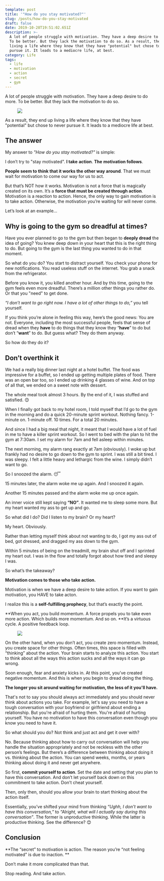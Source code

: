 ```yaml
---
template: post
title: '"How do you stay motivated?"'
slug: /posts/how-do-you-stay-motivated
draft: false
date: 2019-10-28T19:51:02.651Z
description: >-
  A lot of people struggle with motivation. They have a deep desire to do more.
  To be better. But they lack the motivation to do so. As a result, they end up
  living a life where they know that they have "potential" but chose to never
  pursue it. It leads to a mediocre life, at best. 
category: Life
tags:
  - life
  - motivation
  - action
  - secret
  - gym
---
```

A lot of people struggle with motivation. They have a deep desire to do more. To be better. But they lack the motivation to do so. 

<figure>

![](/media/bear-1383980_640.jpg)

</figure>

As a result, they end up living a life where they know that they have "potential" but chose to never pursue it. It leads to a mediocre life at best.

## The answer

My answer to _"How do you stay motivated?"_ is simple:

I don’t try to "stay motivated". **I take** **action**. **The** **motivation follows**.

**People seem to think that it works the other way around**. That we must wait for motivation to come our way for us to act.

But that’s NOT how it works. Motivation is not a force that is magically created on its own. It’s a **force that must be created through action**. Motivation is a reaction to action. Hence, the only way to gain motivation is to take action. Otherwise, the motivation you’re waiting for will never come.

Let’s look at an example...

## Why is going to the gym so dreadful at times?

Have you ever planned to go to the gym but then began to **deeply dread** the idea of going? You knew deep down in your heart that this is the right thing to do. But going to the gym is the last thing you wanted to do in that moment.

So what do you do? You start to distract yourself. You check your phone for new notifications. You read useless stuff on the internet. You grab a snack from the refrigerator.

Before you know it, you killed another hour. And by this time, going to the gym feels even more dreadful. There’s a million other things you rather do. Or that you "need" to get done.

_“I don’t want to go right now. I have a lot of other things to do,”_ you tell yourself.

If you think you’re alone in feeling this way, here’s the good news: You are not. Everyone, including the most successful people, feels that sense of dread when they **have** to do things that they know they “**have**” to do but don’t “**want**” to do. But guess what? They do them anyway.

So how do they do it?

## Don’t overthink it

We had a really big dinner last night at a hotel buffet. The food was impressive for a buffet, so I ended up getting multiple plates of food. There was an open bar too, so I ended up drinking 4 glasses of wine. And on top of all that, we ended on a sweet note with dessert.

The whole meal took almost 3 hours. By the end of it, I was stuffed and satisfied. 😊

When I finally got back to my hotel room, I told myself that I’d go to the gym in the morning and do a quick 20-minute sprint workout. Nothing fancy. 1-minute on. 1-minute off. 10 times. For a total 20 minutes.

And since I had a big meal that night, it meant that I would have a lot of fuel in me to have a killer sprint workout. So I went to bed with the plan to hit the gym at 7:30am. I set my alarm for 7am and fell asleep within minutes.

The next morning, my alarm rang exactly at 7am (obviously). I woke up but frankly had no desire to go down to the gym to sprint. I was still a bit tired. I was sleepy. I felt a little heavy and lethargic from the wine. I simply didn’t want to go.

So I snoozed the alarm. 😴

15 minutes later, the alarm woke me up again. And I snoozed it again.

Another 15 minutes passed and the alarm woke me up once again.

An inner voice still kept saying **“NO”**. It wanted me to sleep some more. But my heart wanted my ass to get up and go.

So what did I do? Did I listen to my brain? Or my heart?

My heart. Obviously.

Rather than letting myself think about not wanting to do, I got my ass out of bed, got dressed, and dragged my ass down to the gym.

Within 5 minutes of being on the treadmill, my brain shut off and I sprinted my heart out. I was in the flow and totally forgot about how tired and sleepy I was.

So what’s the takeaway?

**Motivation comes to those who take action.**

Motivation is when we have a deep desire to take action. If you want to gain motivation, you HAVE to take acton.

I realize this is a **self-fulfilling prophecy**, but that’s exactly the point.

**When you act, you build momentum. A force propels you to take even more action. Which builds more momentum. And so on. **It’s a virtuous cycle. A positive feedback loop.

<figure>

![](/media/screen-shot-2019-10-28-at-1.34.39-pm.png)

</figure>

On the other hand, when you don’t act, you create zero momentum. Instead, you create space for other things. Often times, this space is filled with “thinking” about the action. Your brain starts to analyze this action. You start to think about all the ways this action sucks and all the ways it can go wrong.

Soon enough, fear and anxiety kicks in. At this point, you’ve created negative momentum. And this is when you begin to dread doing the thing.

**The longer you sit around waiting for motivation, the less of it you'll have.**

That's not to say you should always act immediately and you should never think about actions you take. For example, let's say you need to have a tough conversation with your boyfriend or girlfriend about ending a relationship. But you're afraid of hurting them. You're afraid of hurting yourself. You have no motivation to have this conversation even though you know you need to have it.

So what should you do? Not think and just act and get it over with?

No. Because thinking about how to carry out conversation will help you handle the situation appropriately and not be reckless with the other person’s feelings. But there’s a difference between thinking about doing it vs. thinking about the action. You can spend weeks, months, or years thinking about doing it and never get anywhere.

So first, **commit yourself to action**. Set the date and setting that you plan to have this conversation. And don’t let yourself back down on this commitment to take action. Don’t cheat yourself.

Then, only then, should you allow your brain to start thinking about the action itself.

Essentially, you’ve shifted your mind from thinking _“Ughh, I don't want to have this conversation,”_ to _“Alright, what will I actually say during this conversation”_. The former is unproductive thinking. While the latter is productive thinking. See the difference? 😊

## Conclusion

**The “secret” to motivation is action. The reason you’re “not feeling motivated” is due to inaction. **

Don’t make it more complicated than that.

Stop reading. And take action.

